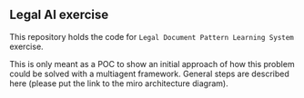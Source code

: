 ## Legal AI exercise

This repository holds the code for `Legal Document Pattern Learning System` exercise.

This is only meant as a POC to show an initial approach of how this problem could be solved with a multiagent framework. General steps are described here (please put the link to the miro architecture diagram).
